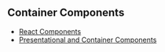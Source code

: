 ## Container Components
- [React Components](https://medium.com/@learnreact/container-components-c0e67432e005#.dizbxjiyl)
- [Presentational and Container Components](https://medium.com/@dan_abramov/smart-and-dumb-components-7ca2f9a7c7d0)